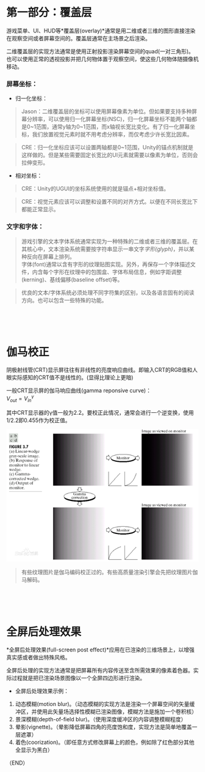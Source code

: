 # 第一部分：覆盖层    

游戏菜单、UI、HUD等*覆盖层(overlay)*通常是用二维或者三维的图形直接渲染在观察空间或者屏幕空间的。覆盖层通常在主场景之后渲染。      

二维覆盖层的实现方法通常是使用正射投影渲染屏幕空间的quad(一对三角形)。  
也可以使用正常的透视投影并把几何物体置于观察空间，使这些几何物体随摄像机移动。  


### 屏幕坐标：  

- 归一化坐标：  

> Jason：二维覆盖层的坐标可以使用屏幕像素为单位。但如果要支持多种屏幕分辨率，可以使用归一化屏幕坐标(NSC)，归一化屏幕坐标不能两个轴都是0~1范围，通常y轴为0~1范围，而x轴视长宽比变化。有了归一化屏幕坐标，我们放置视觉元素时就不用考虑分辨率，而仅考虑少许长宽比因素。      

> CRE：归一化坐标应该可以设置两轴都是0~1范围，Unity的锚点机制就是这样做的。但是某些需要固定长宽比的UI元素就需要以像素为单位，否则会拉伸变形。    

- 相对坐标：    

> CRE：Unity的UGUI的坐标系统使用的就是锚点+相对坐标值。    

> CRE：视觉元素应该可以调整和设置不同的对齐方式。以便在不同长宽比下都能正常显示。    

### 文字和字体：    

> 游戏引擎的文本字体系统通常实现为一种特殊的二维或者三维的覆盖层。在其核心中，文本渲染系统需要按字符串显示一串文字*字形(glyph)*，并以某种反向在屏幕上排列。    
> 字体(font)通常以含有字形的纹理贴图实现。另外，再保存一个字体描述文件，内含每个字形在纹理中的包围盒、字体布局信息，例如字距调整(kerning)、基线偏移(baseline offset)等。    

> 优良的文本/字体系统必须处理不同字符集的区别，以及各语言固有的阅读方向。也可以包含一些特殊的功能。    



<br />
<br />
<br />


# 伽马校正    

阴极射线管(CRT)显示屏往往有非线性的亮度响应曲线。即输入CRT的RGB值和人眼实际感知的CRT值不是线性的。(显得比理论上更暗)    

一般CRT显示屏的伽马响应曲线(gamma reponsive curve)：  
$V_{out} = {V_{in}}^γ$      


其中CRT显示器的γ值一般为2.2。要校正此情况，通常会进行一个逆变换，使用1/2.2即0.455作为校正值。    

![](Images\\gamma_correction.png)    

> 有些纹理图片是伽马编码校正过的。有些高质量渲染引擎会先把纹理图片伽马解码。  




<br />
<br />
<br />

# 全屏后处理效果    

*全屏后处理效果(full-screen post effect)*应用在已渲染的三维场景上，以增强真实感或者做出特殊风格。    

全屏后处理的实现方法通常是把屏幕所有内容传送至含所需效果的像素着色器。实际过程就是把已渲染场景图像以一个全屏四边形进行渲染。    

- 全屏后处理效果示例：  

1. 动态模糊(motion blur)。（动态模糊的实现方法是渲染一个屏幕空间的矢量缓冲区，并使用此矢量场选择性模糊已渲染图像，模糊方法是施加一个卷积核）    
2. 景深模糊(depth-of-field blur)。（使用深度缓冲区的内容调整模糊程度）    
3. 晕影(vignette)。（晕影降低屏幕四角的亮度饱和度，实现方法是简单地覆盖一层遮罩）  
4. 着色(coorization)。（即任意方式修改屏幕上的颜色，例如除了红色部分其他全显示为黑白）    




（END）